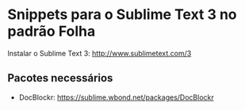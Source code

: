 Snippets para o Sublime Text 3 no padrão Folha
=========

Instalar o Sublime Text 3: http://www.sublimetext.com/3

Pacotes necessários
--------

- DocBlockr: https://sublime.wbond.net/packages/DocBlockr